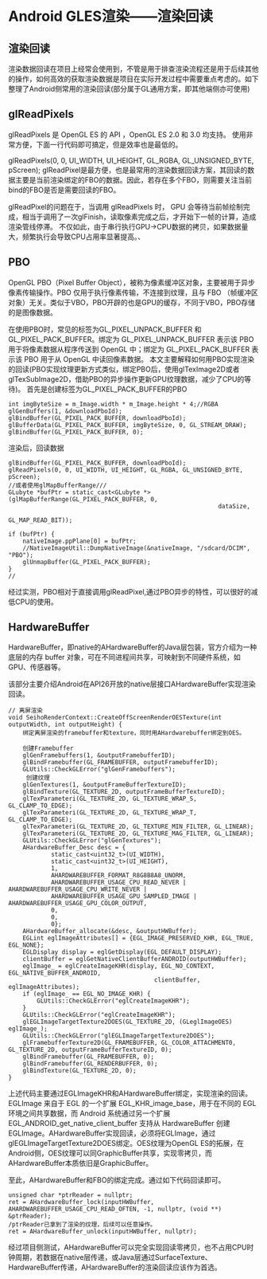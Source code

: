 # Android GLES渲染——渲染回读

## 渲染回读

渲染数据回读在项目上经常会使用到，不管是用于排查渲染流程还是用于后续其他的操作，如何高效的获取渲染数据是项目在实际开发过程中需要重点考虑的。如下整理了Android侧常用的渲染回读(部分属于GL通用方案，即其他端侧亦可使用)



## glReadPixels

glReadPixels 是 OpenGL ES 的 API ，OpenGL ES 2.0 和 3.0 均支持。 使用非常方便，下面一行代码即可搞定，但是效率也是最低的。

glReadPixels(0, 0, UI_WIDTH, UI_HEIGHT, GL_RGBA, GL_UNSIGNED_BYTE, pScreen);
glReadPixel是最方便，也是最常用的渲染数据回读方案，其回读的数据主要是当前渲染绑定的FBO的数据。因此，若存在多个FBO，则需要关注当前bind的FBO是否是需要回读的FBO。

glReadPixel的问题在于，当调用 glReadPixels 时， GPU 会等待当前帧绘制完成，相当于调用了一次glFinish，读取像素完成之后，才开始下一帧的计算，造成渲染管线停滞。 不仅如此，由于串行执行GPU->CPU数据的拷贝，如果数据量大，频繁执行会导致CPU占用率显著提高。、



## PBO

OpenGL PBO（Pixel Buffer Object），被称为像素缓冲区对象，主要被用于异步像素传输操作。PBO 仅用于执行像素传输，不连接到纹理，且与 FBO （帧缓冲区对象）无关。类似于VBO，PBO开辟的也是GPU的缓存，不同于VBO，PBO存储的是图像数据。

在使用PBO时，常见的标签为GL_PIXEL_UNPACK_BUFFER 和 GL_PIXEL_PACK_BUFFER。绑定为 GL_PIXEL_UNPACK_BUFFER 表示该 PBO 用于将像素数据从程序传送到 OpenGL 中；绑定为 GL_PIXEL_PACK_BUFFER 表示该 PBO 用于从 OpenGL 中读回像素数据。 本文主要解释如何用PBO实现渲染的回读(PBO实现纹理更新方式类似，绑定PBO后，使用glTexImage2D或者glTexSubImage2D，借助PBO的异步操作更新GPU纹理数据，减少了CPU的等待)。 首先是创建标签为GL_PIXEL_PACK_BUFFER的PBO

```
int imgByteSize = m_Image.width * m_Image.height * 4;//RGBA
glGenBuffers(1, &downloadPboId); 
glBindBuffer(GL_PIXEL_PACK_BUFFER, downloadPboId); 
glBufferData(GL_PIXEL_PACK_BUFFER, imgByteSize, 0, GL_STREAM_DRAW);
glBindBuffer(GL_PIXEL_PACK_BUFFER, 0);
```

渲染后，回读数据

```
glBindBuffer(GL_PIXEL_PACK_BUFFER, downloadPboId);
glReadPixels(0, 0, UI_WIDTH, UI_HEIGHT, GL_RGBA, GL_UNSIGNED_BYTE, pScreen);
//或者使用glMapBufferRange///
GLubyte *bufPtr = static_cast<GLubyte *>(glMapBufferRange(GL_PIXEL_PACK_BUFFER, 0,
                                                           dataSize,
                                                           GL_MAP_READ_BIT));
 
if (bufPtr) {
    nativeImage.ppPlane[0] = bufPtr;
    //NativeImageUtil::DumpNativeImage(&nativeImage, "/sdcard/DCIM", "PBO");
    glUnmapBuffer(GL_PIXEL_PACK_BUFFER);
}
//
```

经过实测，PBO相对于直接调用glReadPixel,通过PBO异步的特性，可以很好的减低CPU的使用。



## HardwareBuffer

HardwareBuffer，即native的AHardwareBuffer的Java层包装，官方介绍为一种底层的内存 buffer 对象，可在不同进程间共享，可映射到不同硬件系统，如 GPU、传感器等。

该部分主要介绍Android在API26开放的native层接口AHardwareBuffer实现渲染回读。

    // 离屏渲染
    void SeihoRenderContext::CreateOffScreenRenderOESTexture(int outputWidth, int outputHeight) {
        绑定离屏渲染的framebuffer和texture，同时用AHardwarebuffer绑定到OES。
     
        创建Framebuffer
        glGenFramebuffers(1, &outputFramebufferID);
        glBindFramebuffer(GL_FRAMEBUFFER, outputFramebufferID);
        GLUtils::CheckGLError("glGenFramebuffers");
         创建纹理
        glGenTextures(1, &outputFrameBufferTextureID);
        glBindTexture(GL_TEXTURE_2D, outputFrameBufferTextureID);
        glTexParameteri(GL_TEXTURE_2D, GL_TEXTURE_WRAP_S, GL_CLAMP_TO_EDGE);
        glTexParameteri(GL_TEXTURE_2D, GL_TEXTURE_WRAP_T, GL_CLAMP_TO_EDGE);
        glTexParameteri(GL_TEXTURE_2D, GL_TEXTURE_MIN_FILTER, GL_LINEAR);
        glTexParameteri(GL_TEXTURE_2D, GL_TEXTURE_MAG_FILTER, GL_LINEAR);
        GLUtils::CheckGLError("glGenTextures");
        AHardwareBuffer_Desc desc = {
                static_cast<uint32_t>(UI_WIDTH),
                static_cast<uint32_t>(UI_HEIGHT),
                1,
                AHARDWAREBUFFER_FORMAT_R8G8B8A8_UNORM,
                AHARDWAREBUFFER_USAGE_CPU_READ_NEVER | AHARDWAREBUFFER_USAGE_CPU_WRITE_NEVER |
                AHARDWAREBUFFER_USAGE_GPU_SAMPLED_IMAGE | AHARDWAREBUFFER_USAGE_GPU_COLOR_OUTPUT,
                0,
                0,
                0};
        AHardwareBuffer_allocate(&desc, &outputHWBuffer);
        EGLint eglImageAttributes[] = {EGL_IMAGE_PRESERVED_KHR, EGL_TRUE, EGL_NONE};
        EGLDisplay display = eglGetDisplay(EGL_DEFAULT_DISPLAY);
        clientBuffer = eglGetNativeClientBufferANDROID(outputHWBuffer);
        eglImage_ = eglCreateImageKHR(display, EGL_NO_CONTEXT, EGL_NATIVE_BUFFER_ANDROID,
                                             clientBuffer, eglImageAttributes);
        if (eglImage_ == EGL_NO_IMAGE_KHR) {
            GLUtils::CheckGLError("eglCreateImageKHR");
        }
        GLUtils::CheckGLError("eglCreateImageKHR");
        glEGLImageTargetTexture2DOES(GL_TEXTURE_2D, (GLeglImageOES) eglImage_);
        GLUtils::CheckGLError("glEGLImageTargetTexture2DOES");
        glFramebufferTexture2D(GL_FRAMEBUFFER, GL_COLOR_ATTACHMENT0, GL_TEXTURE_2D, outputFrameBufferTextureID, 0);
        glBindFramebuffer(GL_FRAMEBUFFER, 0);
        glBindFramebuffer(GL_RENDERBUFFER, 0);
        glBindTexture(GL_TEXTURE_2D, 0);
    }
上述代码主要通过EGLImageKHR和AHardwareBuffer绑定，实现渲染的回读。EGLImage 来自于 EGL 的一个扩展 EGL_KHR_image_base，用于在不同的 EGL 环境之间共享数据，而 Android 系统通过另一个扩展 EGL_ANDROID_get_native_client_buffer 支持从 HardwareBuffer 创建 EGLImage。AHardwareBuffer实现回读，必须将EGLImage，通过glEGLImageTargetTexture2DOES绑定。OES纹理为OpenGL ES的拓展，在Android侧，OES纹理可以同GraphicBuffer共享，实现零拷贝，而AHardwareBuffer本质依旧是GraphicBuffer。

至此，AHardwareBuffer和FBO的绑定完成。通过如下代码回读即可。

```
unsigned char *ptrReader = nullptr;
ret = AHardwareBuffer_lock(inputHWBuffer, AHARDWAREBUFFER_USAGE_CPU_READ_OFTEN, -1, nullptr, (void **) &ptrReader); 
/ptrReader已拿到了渲染的纹理，后续可以任意操作。
ret = AHardwareBuffer_unlock(inputHWBuffer, nullptr);
```

经过项目侧测试，AHardwareBuffer可以完全实现回读零拷贝，也不占用CPU时钟周期，若数据在native层传递，或Java层通过SurfaceTexture、HardwareBuffer传递，AHardwareBuffer的渲染回读应该作为首选。